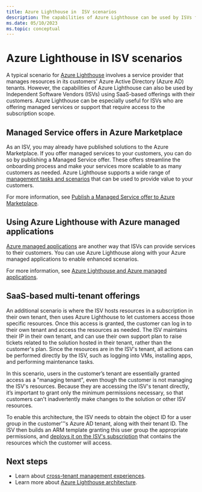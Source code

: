 ```yaml
---
title: Azure Lighthouse in  ISV scenarios
description: The capabilities of Azure Lighthouse can be used by ISVs for more flexibility with customer offerings.
ms.date: 05/10/2023
ms.topic: conceptual
---
```


# Azure Lighthouse in ISV scenarios

A typical scenario for [Azure Lighthouse](../overview.md) involves a service provider that manages resources in its customers' Azure Active Directory (Azure AD) tenants. However, the capabilities of Azure Lighthouse can also be used by Independent Software Vendors (ISVs) using SaaS-based offerings with their customers. Azure Lighthouse can be especially useful for ISVs who are offering managed services or support that require access to the subscription scope.

## Managed Service offers in Azure Marketplace

As an ISV, you may already have published solutions to the Azure Marketplace. If you offer managed services to your customers, you can do so by publishing a Managed Service offer. These offers streamline the onboarding process and make your services more scalable to as many customers as needed. Azure Lighthouse supports a wide range of [management tasks and scenarios](cross-tenant-management-experience.md#enhanced-services-and-scenarios) that can be used to provide value to your customers.

For more information, see [Publish a Managed Service offer to Azure Marketplace](../how-to/publish-managed-services-offers.md).

## Using Azure Lighthouse with Azure managed applications

[Azure managed applications](../../azure-resource-manager/managed-applications/overview.md) are another way that ISVs can provide services to their customers. You can use Azure Lighthouse along with your Azure managed applications to enable enhanced scenarios.

For more information, see [Azure Lighthouse and Azure managed applications](managed-applications.md).

## SaaS-based multi-tenant offerings

An additional scenario is where the ISV hosts resources in a subscription in their own tenant, then uses Azure Lighthouse to let customers access those specific resources. Once this access is granted, the customer can log in to their own tenant and access the resources as needed. The ISV maintains their IP in their own tenant, and can use their own support plan to raise tickets related to the solution hosted in their tenant, rather than the customer's plan. Since the resources are in the ISV's tenant, all actions can be performed directly by the ISV, such as logging into VMs, installing apps, and performing maintenance tasks.

In this scenario, users in the customer’s tenant are essentially granted access as a "managing tenant", even though the customer is not managing the ISV's resources. Because they are accessing the ISV's tenant directly, it’s important to grant only the minimum permissions necessary, so that customers can't inadvertently make changes to the solution or other ISV resources.

To enable this architecture, the ISV needs to obtain the object ID for a user group in the customer'’'s Azure AD tenant, along with their tenant ID. The ISV then builds an ARM template granting this user group the appropriate permissions, and [deploys it on the ISV's subscription](../how-to/onboard-customer.md) that contains the resources which the customer will access.

## Next steps

- Learn about [cross-tenant management experiences](cross-tenant-management-experience.md).
- Learn more about [Azure Lighthouse architecture](architecture.md).
